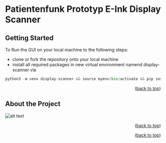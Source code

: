 <!-- Project Name --> 
# Patientenfunk Prototyp E-Ink Display Scanner

<!-- Getting Started -->
## Getting Started
To Run the GUI on your local machine to the following steps:
- clone or fork the repository onto your local machine
- install all required packages in new virtual environment namend display-scanner via 
```python
python3 -m venv display-scanner && source myenv/bin/activate && pip install -r requirements.txt
```

<p align="right">(<a href="#readme-top">back to top</a>)</p>

<!-- ABOUT THE PROJECT -->
## About the Project

![alt text](https://github.com/MaximilianGreiner-tech/Patientenfunk_Prototyp/blob/main/information/prototype_software_gui.png)


<p align="right">(<a href="#readme-top">back to top</a>)</p>





<p align="right">(<a href="#readme-top">back to top</a>)</p>
